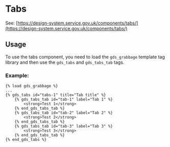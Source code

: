 # Tabs

See: [https://design-system.service.gov.uk/components/tabs/](https://design-system.service.gov.uk/components/tabs/)

## Usage

To use the tabs component, you need to load the `gds_grabbage` template tag library and then use the `gds_tabs` and `gds_tabs_tab` tags.

### Example:

```django
{% load gds_grabbage %}
...
{% gds_tabs id="tabs-1" title="Tab title" %}
    {% gds_tabs_tab id="tab-1" label="Tab 1" %}
        <strong>Test 1</strong>
    {% end_gds_tabs_tab %}
    {% gds_tabs_tab id="tab-2" label="Tab 2" %}
        <strong>Test 2</strong>
    {% end_gds_tabs_tab %}
    {% gds_tabs_tab id="tab-3" label="Tab 3" %}
        <strong>Test 3</strong>
    {% end_gds_tabs_tab %}
{% end_gds_tabs %}
```
